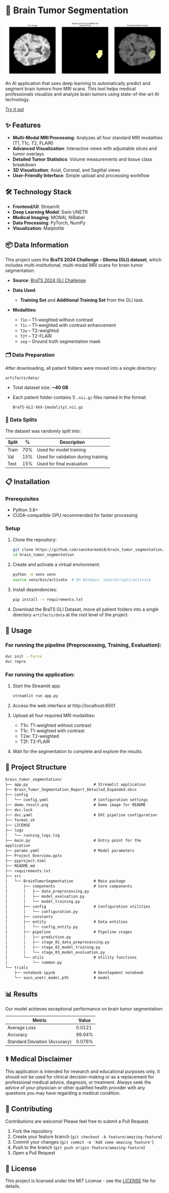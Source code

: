 # 🧠 Brain Tumor Segmentation

![Brain Tumor Segmentation Demo](demo_result.png)

An AI application that uses deep learning to automatically predict and segment brain tumors from MRI scans. This tool helps medical professionals visualize and analyze brain tumors using state-of-the-art AI technology.

[Try it out](https://sanskarmodi8-brain-tumor-segmentation-app-v4gu5u.streamlit.app/)

## ✨ Features

- **Multi-Modal MRI Processing**: Analyzes all four standard MRI modalities (T1, T1c, T2, FLAIR)
- **Advanced Visualization**: Interactive views with adjustable slices and tumor overlays
- **Detailed Tumor Statistics**: Volume measurements and tissue class breakdown
- **3D Visualization**: Axial, Coronal, and Sagittal views
- **User-Friendly Interface**: Simple upload and processing workflow

## 🛠️ Technology Stack

- **Frontend/UI**: Streamlit
- **Deep Learning Model**: Swin UNETR
- **Medical Imaging**: MONAI, NiBabel
- **Data Processing**: PyTorch, NumPy
- **Visualization**: Matplotlib

## 📦 Data Information

This project uses the **BraTS 2024 Challenge - Glioma (GLI) dataset**, which includes multi-institutional, multi-modal MRI scans for brain tumor segmentation.

* **Source**: [BraTS 2024 GLI Challenge](https://www.synapse.org/#!Synapse:syn36649257/wiki/)
* **Data Used**:

  * **Training Set** and **Additional Training Set** from the GLI task.
* **Modalities**:

  * `T1n` – T1-weighted without contrast
  * `T1c` – T1-weighted with contrast enhancement
  * `T2w` – T2-weighted
  * `T2f` – T2-FLAIR
  * `seg` – Ground truth segmentation mask

### 🗂️ Data Preparation

After downloading, all patient folders were moved into a single directory:

```
artifacts/data/
```

* Total dataset size: **\~40 GB**
* Each patient folder contains 5 `.nii.gz` files named in the format:

  ```
  BraTS-GLI-XXX-{modality}.nii.gz
  ```

### 🔀 Data Splits

The dataset was randomly split into:

| Split | %   | Description                         |
| ----- | --- | ----------------------------------- |
| Train | 70% | Used for model training             |
| Val   | 15% | Used for validation during training |
| Test  | 15% | Used for final evaluation           |


## 📋 Installation

### Prerequisites

- Python 3.8+
- CUDA-compatible GPU recommended for faster processing

### Setup

1. Clone the repository:
   ```bash
   git clone https://github.com/sanskarmodi8/brain_tumor_segmentation.git
   cd brain_tumor_segmentation
   ```

2. Create and activate a virtual environment:
   ```bash
   python -m venv venv
   source venv/bin/activate  # On Windows: venv\Scripts\activate
   ```

3. Install dependencies:
   ```bash
   pip install -r requirements.txt
   ```

4. Download the BraTS GLI Dataset, move all patient folders into a single directory `artifacts/data` at the root level of the project.

## 🚀 Usage

### For running the pipeline (Preprocessing, Training, Evaluation):

```bash
dvc init --force
dvc repro
```

### For running the application:

1. Start the Streamlit app:
   ```bash
   streamlit run app.py
   ```

2. Access the web interface at http://localhost:8501

3. Upload all four required MRI modalities:
   - T1n: T1-weighted without contrast
   - T1c: T1-weighted with contrast
   - T2w: T2-weighted
   - T2f: T2-FLAIR

4. Wait for the segmentation to complete and explore the results

## 📂 Project Structure

```
brain_tumor_segmentation/
├── app.py                             # Streamlit application
├── Brain_Tumor_Segmentation_Report_Detailed_Expanded.docx
├── config
│   └── config.yaml                    # Configuration settings
├── demo_result.png                    # Demo image for README
├── dvc.lock
├── dvc.yaml                           # DVC pipeline configuration
├── format.sh
├── LICENSE
├── logs
│   └── running_logs.log
├── main.py                            # Entry point for the application
├── params.yaml                        # Model parameters
├── Project Overview.pptx
├── pyproject.toml
├── README.md
├── requirements.txt
├── src
│   └── BrainTumorSegmentation         # Main package
│       ├── components                 # Core components
│       │   ├── data_preprocessing.py
│       │   ├── model_evaluation.py
│       │   └── model_training.py
│       ├── config                     # Configuration utilities
│       │   └── configuration.py
│       ├── constants
│       ├── entity                     # Data entities
│       │   └── config_entity.py
│       ├── pipeline                   # Pipeline stages
│       │   ├── prediction.py
│       │   ├── stage_01_data_preprocessing.py
│       │   ├── stage_02_model_training.py
│       │   └── stage_03_model_evaluation.py
│       └── utils                      # Utility functions
│           └── common.py
└── trials
    ├── notebook.ipynb                 # Development notebook
    └── swin_unetr_model.pth           # model
```

## 📊 Results

Our model achieves exceptional performance on brain tumor segmentation:

| Metric | Value |
|--------|-------|
| Average Loss | 0.0121 |
| Accuracy | 99.94% |
| Standard Deviation (Accuracy) | 0.076% |

## ⚕️ Medical Disclaimer

This application is intended for research and educational purposes only. It should not be used for clinical decision-making or as a replacement for professional medical advice, diagnosis, or treatment. Always seek the advice of your physician or other qualified health provider with any questions you may have regarding a medical condition.

## 🤝 Contributing

Contributions are welcome! Please feel free to submit a Pull Request.

1. Fork the repository
2. Create your feature branch (`git checkout -b feature/amazing-feature`)
3. Commit your changes (`git commit -m 'Add some amazing feature'`)
4. Push to the branch (`git push origin feature/amazing-feature`)
5. Open a Pull Request

## 📄 License

This project is licensed under the MIT License - see the [LICENSE](LICENSE) file for details.
